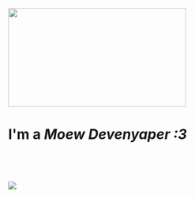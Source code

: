 <img src="https://media.tenor.com/5qOO9loT0IIAAAAC/bocchi-the-rock-hitori.gif" height="200px" width="360px" > 
<h1>I'm a <i>Moew Devenyaper :3<i> <h1>
<img src ="https://count.getloli.com/get/@Hisato?theme=rule34">
